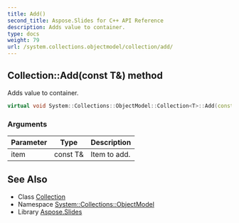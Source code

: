 ```yaml
---
title: Add()
second_title: Aspose.Slides for C++ API Reference
description: Adds value to container.
type: docs
weight: 79
url: /system.collections.objectmodel/collection/add/
---
```

## Collection::Add(const T\&) method


Adds value to container.

```cpp
virtual void System::Collections::ObjectModel::Collection<T>::Add(const T &item) override
```


### Arguments

| Parameter | Type | Description |
| --- | --- | --- |
| item | const T\& | Item to add. |

## See Also

* Class [Collection](../)
* Namespace [System::Collections::ObjectModel](../../)
* Library [Aspose.Slides](../../../)